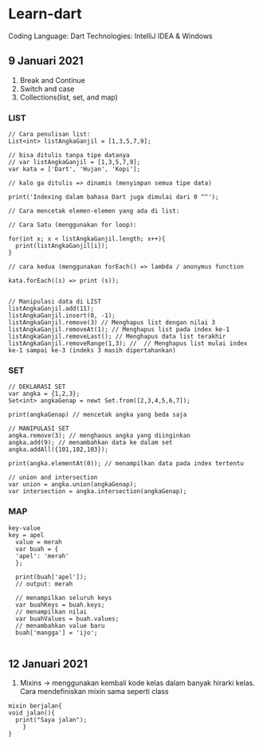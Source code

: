 # Learn-dart

Coding Language: Dart
Technologies: IntelliJ IDEA & Windows 

## 9 Januari 2021
1. Break and Continue
2. Switch and case 
3. Collections(list, set, and map)

### LIST
```
// Cara penulisan list:
List<int> listAngkaGanjil = [1,3,5,7,9];

// bisa ditulis tanpa tipe datanya 
// var listAngkaGanjil = [1,3,5,7,9];
var kata = ['Dart', 'Hujan', 'Kopi'];

// kalo ga ditulis => dinamis (menyimpan semua tipe data)

print('Indexing dalam bahasa Dart juga dimulai dari 0 ^^');

// Cara mencetak elemen-elemen yang ada di list: 

// Cara Satu (menggunakan for loop):

for(int x; x < listAngkaGanjil.length; x++){
  print(listAngkaGanjil[i]);
}

// cara kedua (menggunakan forEach() => lambda / anonymus function

kata.forEach((s) => print (s));


// Manipulasi data di LIST
listAngkaGanjil.add(11);
listAngkaGanjil.insert(0, -1); 
listAngkaGanjil.remove(3) // Menghapus list dengan nilai 3
listAngkaGanjil.removeAt(1); // Menghapus list pada index ke-1
listAngkaGanjil.removeLast(); // Menghapus data list terakhir
listAngkaGanjil.removeRange(1,3); //  // Menghapus list mulai index ke-1 sampai ke-3 (indeks 3 masih dipertahankan)
```

### SET
```
// DEKLARASI SET
var angka = {1,2,3};
Set<int> angkaGenap = newt Set.from([2,3,4,5,6,7]);

print(angkaGenap) // mencetak angka yang beda saja

// MANIPULASI SET
angka.remove(3); // menghaous angka yang diinginkan
angka.add(9); // menambahkan data ke dalam set 
angka.addAll({101,102,103});

print(angka.elementAt(0)); // menampilkan data pada index tertentu

// union and intersection 
var union = angka.union(angkaGenap);
var intersection = angka.intersection(angkaGenap);
```

### MAP
```
key-value
key = apel
  value = merah
  var buah = {
  'apel': 'merah'
  };
  
  print(buah['apel']); 
  // output: merah
  
  // menampilkan seluruh keys 
  var buahKeys = buah.keys;
  // menampilkan nilai
  var buahValues = buah.values;
  // menambahkan value baru
  buah['mangga'] = 'ijo';
  
```


## 12 Januari 2021
1. Mixins 
-> menggunakan kembali kode kelas dalam banyak hirarki kelas.
Cara mendefiniskan mixin sama seperti class
```
mixin berjalan{
void jalan(){
  print("Saya jalan");
    }
}
```
